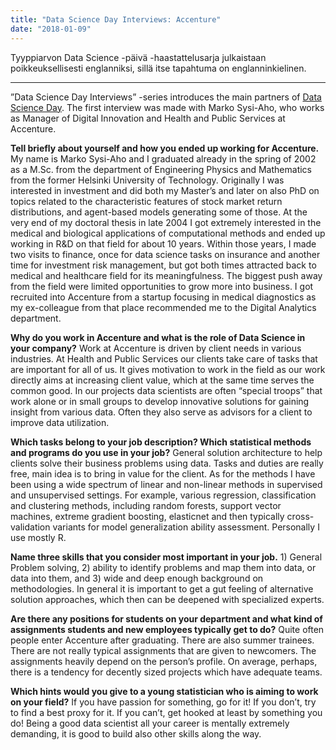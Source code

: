 ```yaml
---
title: "Data Science Day Interviews: Accenture"
date: "2018-01-09"
---
```


Tyyppiarvon Data Science -päivä -haastattelusarja julkaistaan poikkeuksellisesti englanniksi, sillä itse tapahtuma on englanninkielinen.

* * *

”Data Science Day Interviews” -series introduces the main partners of [Data Science Day](https://www.facebook.com/events/321228351687625/). The first interview was made with Marko Sysi-Aho, who works as Manager of Digital Innovation and Health and Public Services at Accenture.

**Tell briefly about yourself and how you ended up working for Accenture.** My name is Marko Sysi-Aho and I graduated already in the spring of 2002 as a M.Sc. from the department of Engineering Physics and Mathematics from the former Helsinki University of Technology. Originally I was interested in investment and did both my Master’s and later on also PhD on topics related to the characteristic features of stock market return distributions, and agent-based models generating some of those. At the very end of my doctoral thesis in late 2004 I got extremely interested in the medical and biological applications of computational methods and ended up working in R&D on that field for about 10 years. Within those years, I made two visits to finance, once for data science tasks on insurance and another time for investment risk management, but got both times attracted back to medical and healthcare field for its meaningfulness. The biggest push away from the field were limited opportunities to grow more into business. I got recruited into Accenture from a startup focusing in medical diagnostics as my ex-colleague from that place recommended me to the Digital Analytics department.

**Why do you work in Accenture and what is the role of Data Science in your company?** Work at Accenture is driven by client needs in various industries. At Health and Public Services our clients take care of tasks that are important for all of us. It gives motivation to work in the field as our work directly aims at increasing client value, which at the same time serves the common good. In our projects data scientists are often “special troops” that work alone or in small groups to develop innovative solutions for gaining insight from various data. Often they also serve as advisors for a client to improve data utilization.

**Which tasks belong to your job description? Which statistical methods and programs do you use in your job?** General solution architecture to help clients solve their business problems using data. Tasks and duties are really free, main idea is to bring in value for the client. As for the methods I have been using a wide spectrum of linear and non-linear methods in supervised and unsupervised settings. For example, various regression, classification and clustering methods, including random forests, support vector machines, extreme gradient boosting, elasticnet and then typically cross-validation variants for model generalization ability assessment. Personally I use mostly R.

**Name three skills that you consider most important in your job.** 1) General Problem solving, 2) ability to identify problems and map them into data, or data into them, and 3) wide and deep enough background on methodologies. In general it is important to get a gut feeling of alternative solution approaches, which then can be deepened with specialized experts.

**Are there any positions for students on your department and what kind of assignments students and new employees typically get to do?** Quite often people enter Accenture after graduating. There are also summer trainees. There are not really typical assignments that are given to newcomers. The assignments heavily depend on the person’s profile. On average, perhaps, there is a tendency for decently sized projects which have adequate teams.

**Which hints would you give to a young statistician who is aiming to work on your field?** If you have passion for something, go for it! If you don’t, try to find a best proxy for it. If you can’t, get hooked at least by something you do! Being a good data scientist all your career is mentally extremely demanding, it is good to build also other skills along the way.
